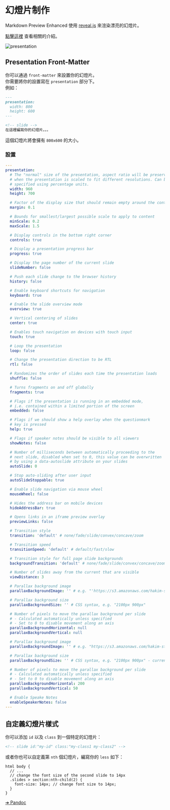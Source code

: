 # 幻燈片制作  

Markdown Preview Enhanced 使用 [reveal.js](https://github.com/hakimel/reveal.js) 來渲染漂亮的幻燈片。  

[點擊這裡](https://rawgit.com/shd101wyy/markdown-preview-enhanced/master/docs/presentation-intro.html) 查看相關的介紹。  

![presentation](https://user-images.githubusercontent.com/1908863/28202176-caf103c4-6839-11e7-8776-942679f3698b.gif)


## Presentation Front-Matter
你可以通過 `front-matter` 來設置你的幻燈片。  
你需要將你的設置寫在 `presentation` 部分下。  
例如：  
```markdown
---
presentation:
  width: 800
  height: 600
---

<!-- slide -->
在這裡編寫你的幻燈片。。。
```   
這個幻燈片將會擁有 `800x600` 的大小。  

### 設置    
```yaml
---
presentation:
  # The "normal" size of the presentation, aspect ratio will be preserved
  # when the presentation is scaled to fit different resolutions. Can be
  # specified using percentage units.
  width: 960
  height: 700

  # Factor of the display size that should remain empty around the content
  margin: 0.1

  # Bounds for smallest/largest possible scale to apply to content
  minScale: 0.2
  maxScale: 1.5

  # Display controls in the bottom right corner
  controls: true

  # Display a presentation progress bar
  progress: true

  # Display the page number of the current slide
  slideNumber: false

  # Push each slide change to the browser history
  history: false

  # Enable keyboard shortcuts for navigation
  keyboard: true

  # Enable the slide overview mode
  overview: true

  # Vertical centering of slides
  center: true

  # Enables touch navigation on devices with touch input
  touch: true

  # Loop the presentation
  loop: false

  # Change the presentation direction to be RTL
  rtl: false

  # Randomizes the order of slides each time the presentation loads
  shuffle: false

  # Turns fragments on and off globally
  fragments: true

  # Flags if the presentation is running in an embedded mode,
  # i.e. contained within a limited portion of the screen
  embedded: false

  # Flags if we should show a help overlay when the questionmark
  # key is pressed
  help: true

  # Flags if speaker notes should be visible to all viewers
  showNotes: false

  # Number of milliseconds between automatically proceeding to the
  # next slide, disabled when set to 0, this value can be overwritten
  # by using a data-autoslide attribute on your slides
  autoSlide: 0

  # Stop auto-sliding after user input
  autoSlideStoppable: true

  # Enable slide navigation via mouse wheel
  mouseWheel: false

  # Hides the address bar on mobile devices
  hideAddressBar: true

  # Opens links in an iframe preview overlay
  previewLinks: false

  # Transition style
  transition: 'default' # none/fade/slide/convex/concave/zoom

  # Transition speed
  transitionSpeed: 'default' # default/fast/slow

  # Transition style for full page slide backgrounds
  backgroundTransition: 'default' # none/fade/slide/convex/concave/zoom

  # Number of slides away from the current that are visible
  viewDistance: 3

  # Parallax background image
  parallaxBackgroundImage: '' # e.g. "'https://s3.amazonaws.com/hakim-static/reveal-js/reveal-parallax-1.jpg'"

  # Parallax background size
  parallaxBackgroundSize: '' # CSS syntax, e.g. "2100px 900px"

  # Number of pixels to move the parallax background per slide
  # - Calculated automatically unless specified
  # - Set to 0 to disable movement along an axis
  parallaxBackgroundHorizontal: null
  parallaxBackgroundVertical: null

  # Parallax background image
  parallaxBackgroundImage: '' # e.g. "https://s3.amazonaws.com/hakim-static/reveal-js/reveal-parallax-1.jpg"

  # Parallax background size
  parallaxBackgroundSize: '' # CSS syntax, e.g. "2100px 900px" - currently only pixels are supported (don't use % or auto)

  # Number of pixels to move the parallax background per slide
  # - Calculated automatically unless specified
  # - Set to 0 to disable movement along an axis
  parallaxBackgroundHorizontal: 200
  parallaxBackgroundVertical: 50

  # Enable Speake Notes
  enableSpeakerNotes: false
---
```


## 自定義幻燈片樣式  
你可以添加 `id` 以及 `class` 到一個特定的幻燈片：   
```markdown
<!-- slide id:"my-id" class:"my-class1 my-class2" -->
```

或者你也可以自定義第 `nth` 個幻燈片，編寫你的 `less` 如下：

```less
html body {
  // ...
  // change the font size of the second slide to 14px
  .slides > section:nth-child(2) {
    font-size: 14px; // change font size to 14px;  
  }
}
```

[➔ Pandoc](zh-tw/pandoc.md)